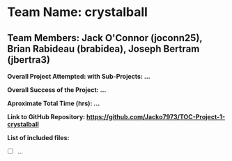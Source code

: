 # Team Name: crystalball

## Team Members: Jack O'Connor (joconn25), Brian Rabideau (brabidea), Joseph Bertram (jbertra3)

**Overall Project Attempted: with Sub-Projects: ...**

**Overall Success of the Project: ...**

**Aproximate Total Time (hrs): ...**

**Link to GitHub Repository: https://github.com/Jacko7973/TOC-Project-1-crystalball**

**List of included files:**

 - [ ] ...

